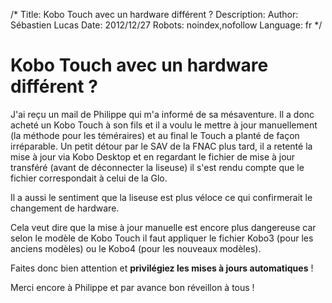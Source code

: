 /*
Title: Kobo Touch avec un hardware différent ?
Description: 
Author: Sébastien Lucas
Date: 2012/12/27
Robots: noindex,nofollow
Language: fr
*/
# Kobo Touch avec un hardware différent ?

J'ai reçu un mail de Philippe qui m'a informé de sa mésaventure. Il a donc acheté un Kobo Touch à son fils et il a voulu le mettre à jour manuellement (la méthode pour les téméraires) et au final le Touch a planté de façon irréparable. Un petit détour par le SAV de la FNAC plus tard, il a retenté la mise à jour via Kobo Desktop et en regardant le fichier de mise à jour transféré (avant de déconnecter la liseuse) il s'est rendu compte que le fichier correspondait à celui de la Glo.

Il a aussi le sentiment que la liseuse est plus véloce ce qui confirmerait le changement de hardware. 

Cela veut dire que la mise à jour manuelle est encore plus dangereuse car selon le modèle de Kobo Touch il faut appliquer le fichier Kobo3 (pour les anciens modèles) ou le Kobo4 (pour les nouveaux modèles).

Faites donc bien attention et **privilégiez les mises à jours automatiques** !

Merci encore à Philippe et par avance bon réveillon à tous !
